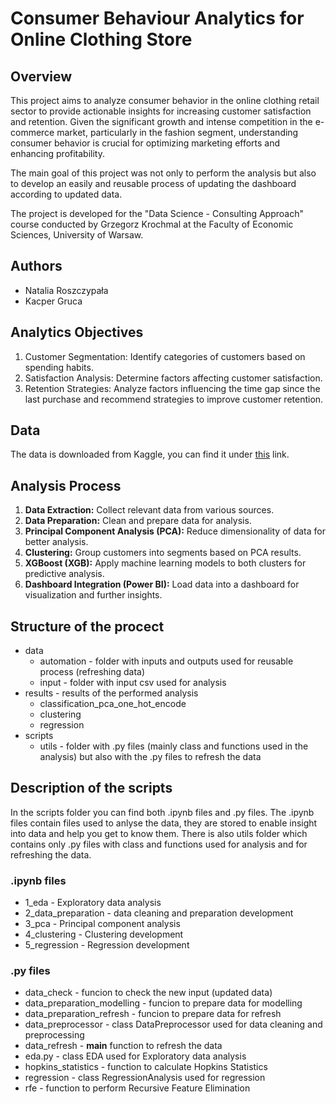 # Consumer Behaviour Analytics for Online Clothing Store

## Overview

This project aims to analyze consumer behavior in the online clothing retail sector to provide actionable insights for increasing customer satisfaction and retention. Given the significant growth and intense competition in the e-commerce market, particularly in the fashion segment, understanding consumer behavior is crucial for optimizing marketing efforts and enhancing profitability.

The main goal of this project was not only to perform the analysis but also to develop an easily and reusable process of updating the dashboard according to updated data.

The project is developed for the "Data Science - Consulting Approach" course conducted by Grzegorz Krochmal at the Faculty of Economic Sciences, University of Warsaw.

## Authors

* Natalia Roszczypała
* Kacper Gruca

## Analytics Objectives

1. Customer Segmentation: Identify categories of customers based on spending habits.
2. Satisfaction Analysis: Determine factors affecting customer satisfaction.
3. Retention Strategies: Analyze factors influencing the time gap since the last purchase and recommend strategies to improve customer retention.

## Data

The data is downloaded from Kaggle, you can find it under [this](https://www.kaggle.com/datasets/zeesolver/consumer-behavior-and-shopping-habits-dataset?select=shopping_trends.csv) link.

## Analysis Process

1. **Data Extraction:** Collect relevant data from various sources.
2. **Data Preparation:** Clean and prepare data for analysis.
3. **Principal Component Analysis (PCA):** Reduce dimensionality of data for better analysis.
4. **Clustering:** Group customers into segments based on PCA results.
5. **XGBoost (XGB):** Apply machine learning models to both clusters for predictive analysis.
6. **Dashboard Integration (Power BI):** Load data into a dashboard for visualization and further insights.

## Structure of the procect

- data
  - automation - folder with inputs and outputs used for reusable process (refreshing data)
  - input - folder with input csv used for analysis
- results - results of the performed analysis 
  - classification_pca_one_hot_encode
  - clustering
  - regression
- scripts
  - utils - folder with .py files (mainly class and functions used in the analysis) but also with the .py files to refresh the data

## Description of the scripts

In the scripts folder you can find both .ipynb files and .py files. The .ipynb files contain files used to anlyse the data, they are stored to enable insight into data and help you get to know them. There is also utils folder which contains only .py files with class and functions used for analysis and for refreshing the data.

### .ipynb files

- 1_eda - Exploratory data analysis
- 2_data_preparation - data cleaning and preparation development
- 3_pca - Principal component analysis
- 4_clustering - Clustering development
- 5_regression - Regression development

### .py files

- data_check - funcion to check the new input (updated data)
- data_preparation_modelling - funcion to prepare data for modelling
- data_preparation_refresh - funcion to prepare data for refresh
- data_preprocessor - class DataPreprocessor used for data cleaning and preprocessing
- data_refresh - **main** function to refresh the data
- eda.py - class EDA used for Exploratory data analysis
- hopkins_statistics - function to calculate Hopkins Statistics
- regression - class RegressionAnalysis used for regression
- rfe - function to perform Recursive Feature Elimination